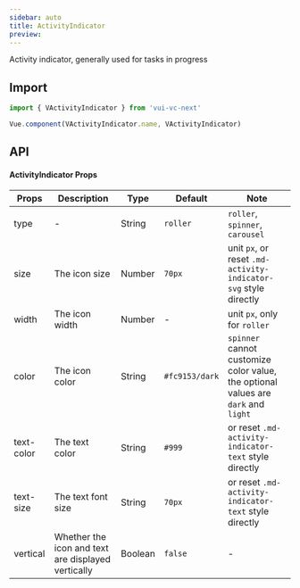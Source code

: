 ```yaml
---
sidebar: auto
title: ActivityIndicator
preview: 
---
```


Activity indicator, generally used for tasks in progress

## Import

```js
import { VActivityIndicator } from 'vui-vc-next'

Vue.component(VActivityIndicator.name, VActivityIndicator)
```

## API

#### ActivityIndicator Props
|Props | Description | Type | Default | Note|
|------|------|------|------|------|
|type|-|String|`roller`|`roller`, `spinner`, `carousel`|
|size|The icon size|Number|`70px`|unit `px`, or reset `.md-activity-indicator-svg` style directly|
|width|The icon width|Number|-|unit `px`, only for `roller`|
|color|The icon color|String|`#fc9153/dark`|`spinner` cannot customize color value, the optional values are `dark` and `light`|
|text-color|The text color|String|`#999`|or reset `.md-activity-indicator-text` style directly|
|text-size|The text font size|String|`70px`|or reset `.md-activity-indicator-text` style directly|
|vertical|Whether the icon and text are displayed vertically|Boolean|`false`|-|